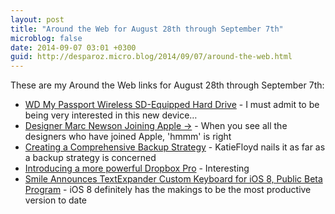 ```yaml
---
layout: post
title: "Around the Web for August 28th through September 7th"
microblog: false
date: 2014-09-07 03:01 +0300
guid: http://desparoz.micro.blog/2014/09/07/around-the-web.html
---
```

<p>These are my Around the Web links for August 28th through September 7th:</p>
<ul>
<li><a href="http://ipadforphotographers.com/2014/09/04/wd-my-passport-wireless-sd-equipped-hard-drive">WD My Passport Wireless SD-Equipped Hard Drive</a> - I must admit to be being very interested in this new device&hellip;</li>
<li><a href="http://tracking.feedpress.it/link/2665/201985">Designer Marc Newson Joining Apple &rarr;</a> - When you see all the designers who have joined Apple, &#039;hmmm&#039; is right</li>
<li><a href="http://katiefloyd.me/blog/creating-a-comprehensive-backup-strategy">Creating a Comprehensive Backup Strategy</a> - KatieFloyd nails it as far as a backup strategy is concerned</li>
<li><a href="https://blog.dropbox.com/2014/08/introducing-more-powerful-dropbox-pro/">Introducing a more powerful Dropbox Pro</a> - Interesting</li>
<li><a href="http://www.macstories.net/news/smile-announces-textexpander-custom-keyboard-for-ios-8-public-beta-program/">Smile Announces TextExpander Custom Keyboard for iOS 8, Public Beta Program</a> - iOS 8 definitely has the makings to be the most productive version to date</li>

</ul>
